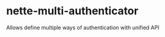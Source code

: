 nette-multi-authenticator
=========================

Allows define multiple ways of authentication with unified API